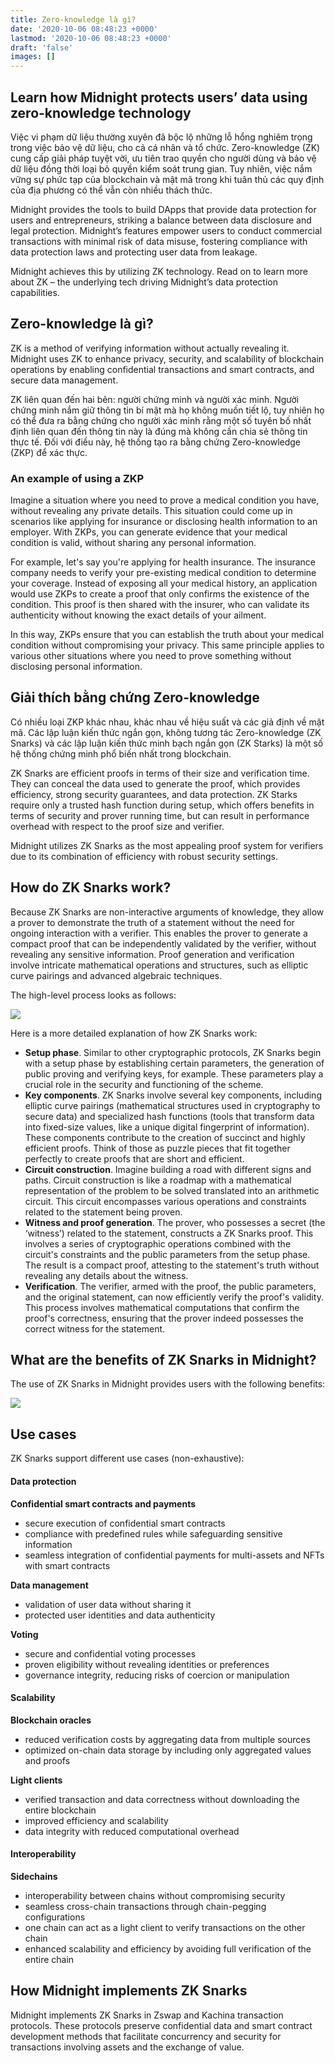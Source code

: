 ```yaml
---
title: Zero-knowledge là gì?
date: '2020-10-06 08:48:23 +0000'
lastmod: '2020-10-06 08:48:23 +0000'
draft: 'false'
images: []
---
```


## Learn how Midnight protects users’ data using zero-knowledge technology

Việc vi phạm dữ liệu thường xuyên đã bộc lộ những lỗ hổng nghiêm trọng trong việc bảo vệ dữ liệu, cho cả cá nhân và tổ chức. Zero-knowledge (ZK) cung cấp giải pháp tuyệt vời, ưu tiên trao quyền cho người dùng và bảo vệ dữ liệu đồng thời loại bỏ quyền kiểm soát trung gian. Tuy nhiên, việc nắm vững sự phức tạp của blockchain và mật mã trong khi tuân thủ các quy định của địa phương có thể vẫn còn nhiều thách thức.

Midnight provides the tools to build DApps that provide data protection for users and entrepreneurs, striking a balance between data disclosure and legal protection. Midnight’s features empower users to conduct commercial transactions with minimal risk of data misuse, fostering compliance with data protection laws and protecting user data from leakage.

Midnight achieves this by utilizing ZK technology. Read on to learn more about ZK – the underlying tech driving Midnight’s data protection capabilities.

## Zero-knowledge là gì?

ZK is a method of verifying information without actually revealing it. Midnight uses ZK to enhance privacy, security, and scalability of blockchain operations by enabling confidential transactions and smart contracts, and secure data management.

ZK liên quan đến hai bên: người chứng minh và người xác minh. Người chứng minh nắm giữ thông tin bí mật mà họ không muốn tiết lộ, tuy nhiên họ có thể đưa ra bằng chứng cho người xác minh rằng một số tuyên bố nhất định liên quan đến thông tin này là đúng mà không cần chia sẻ thông tin thực tế. Đối với điều này, hệ thống tạo ra bằng chứng Zero-knowledge (ZKP) để xác thực.

### An example of using a ZKP

Imagine a situation where you need to prove a medical condition you have, without revealing any private details. This situation could come up in scenarios like applying for insurance or disclosing health information to an employer. With ZKPs, you can generate evidence that your medical condition is valid, without sharing any personal information.

For example, let's say you're applying for health insurance. The insurance company needs to verify your pre-existing medical condition to determine your coverage. Instead of exposing all your medical history, an application would use ZKPs to create a proof that only confirms the existence of the condition. This proof is then shared with the insurer, who can validate its authenticity without knowing the exact details of your ailment.

In this way, ZKPs ensure that you can establish the truth about your medical condition without compromising your privacy. This same principle applies to various other situations where you need to prove something without disclosing personal information.

## Giải thích bằng chứng Zero-knowledge

Có nhiều loại ZKP khác nhau, khác nhau về hiệu suất và các giả định về mật mã. Các lập luận kiến ​​thức ngắn gọn, không tương tác Zero-knowledge (ZK Snarks) và các lập luận kiến ​​thức minh bạch ngắn gọn (ZK Starks) là một số hệ thống chứng minh phổ biến nhất trong blockchain.

ZK Snarks are efficient proofs in terms of their size and verification time. They can conceal the data used to generate the proof, which provides efficiency, strong security guarantees, and data protection. ZK Starks require only a trusted hash function during setup, which offers benefits in terms of security and prover running time, but can result in performance overhead with respect to the proof size and verifier.

Midnight utilizes ZK Snarks as the most appealing proof system for verifiers due to its combination of efficiency with robust security settings.

## How do ZK Snarks work?

Because ZK Snarks are non-interactive arguments of knowledge, they allow a prover to demonstrate the truth of a statement without the need for ongoing interaction with a verifier. This enables the prover to generate a compact proof that can be independently validated by the verifier, without revealing any sensitive information. Proof generation and verification involve intricate mathematical operations and structures, such as elliptic curve pairings and advanced algebraic techniques.

The high-level process looks as follows:

<image src="https://cdn.sanity.io/images/330xhmya/production/403fc22c1ca16fc018a0509fb0b35025cd486dcb-1920x1080.jpg?w=3840"></image><br>

Here is a more detailed explanation of how ZK Snarks work:

- **Setup phase**. Similar to other cryptographic protocols, ZK Snarks begin with a setup phase by establishing certain parameters, the generation of public proving and verifying keys, for example. These parameters play a crucial role in the security and functioning of the scheme.
- **Key components**. ZK Snarks involve several key components, including elliptic curve pairings (mathematical structures used in cryptography to secure data) and specialized hash functions (tools that transform data into fixed-size values, like a unique digital fingerprint of information). These components contribute to the creation of succinct and highly efficient proofs. Think of those as puzzle pieces that fit together perfectly to create proofs that are short and efficient.
- **Circuit construction**. Imagine building a road with different signs and paths. Circuit construction is like a roadmap with a mathematical representation of the problem to be solved translated into an arithmetic circuit. This circuit encompasses various operations and constraints related to the statement being proven.
- **Witness and proof generation**. The prover, who possesses a secret (the ‘witness’) related to the statement, constructs a ZK Snarks proof. This involves a series of cryptographic operations combined with the circuit's constraints and the public parameters from the setup phase. The result is a compact proof, attesting to the statement's truth without revealing any details about the witness.
- **Verification**. The verifier, armed with the proof, the public parameters, and the original statement, can now efficiently verify the proof's validity. This process involves mathematical computations that confirm the proof's correctness, ensuring that the prover indeed possesses the correct witness for the statement.

## What are the benefits of ZK Snarks in Midnight?

The use of ZK Snarks in Midnight provides users with the following benefits:

<image src="https://cdn.sanity.io/images/330xhmya/production/772f3105ddaa86e1f9644ea209f424e766890c4b-1920x1080.jpg?w=3840"></image><br>

## Use cases

ZK Snarks support different use cases (non-exhaustive):

#### Data protection

**Confidential smart contracts and payments**

- secure execution of confidential smart contracts
- compliance with predefined rules while safeguarding sensitive information
- seamless integration of confidential payments for multi-assets and NFTs with smart contracts

**Data management**

- validation of user data without sharing it
- protected user identities and data authenticity

**Voting**

- secure and confidential voting processes
- proven eligibility without revealing identities or preferences
- governance integrity, reducing risks of coercion or manipulation

#### Scalability

**Blockchain oracles**

- reduced verification costs by aggregating data from multiple sources
- optimized on-chain data storage by including only aggregated values and proofs

**Light clients**

- verified transaction and data correctness without downloading the entire blockchain
- improved efficiency and scalability
- data integrity with reduced computational overhead

#### Interoperability

**Sidechains**

- interoperability between chains without compromising security
- seamless cross-chain transactions through chain-pegging configurations
- one chain can act as a light client to verify transactions on the other chain
- enhanced scalability and efficiency by avoiding full verification of the entire chain

## How Midnight implements ZK Snarks

Midnight implements ZK Snarks in Zswap and Kachina transaction protocols. These protocols preserve confidential data and smart contract development methods that facilitate concurrency and security for transactions involving assets and the exchange of value.
